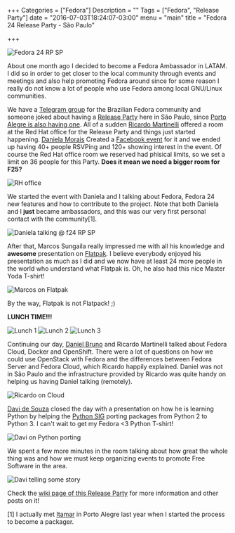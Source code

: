 +++
Categories = ["Fedora"]
Description = ""
Tags = ["Fedora", "Release Party"]
date = "2016-07-03T18:24:07-03:00"
menu = "main"
title = "Fedora 24  Release Party - São Paulo"

+++

![Fedora 24 RP SP](https://ribeiro.fedorapeople.org/rp_24_sp/IMG_20160702_110347.jpg)

About one month ago I decided to become a Fedora Ambassador in LATAM. I did so in order to get closer to the local community through events and meetings and also help promoting Fedora around since for some reason I really do not know a lot of people who use Fedora among local GNU/Linux communities.

We have a [Telegram group](https://telegram.me/fedorabr) for the Brazilian Fedora community and someone joked about having a [Release Party](https://fedoraproject.org/wiki/Release_Party) here in São Paulo, since [Porto Alegre is also having one](https://fedoraproject.org/wiki/Release_Party_F24_Porto_Alegre). All of a sudden [Ricardo Martinelli](https://rimolive.github.io/aprendendo-cloud-computing/) offered a room at the Red Hat office for the Release Party and things just started happening. [Daniela Morais](https://fedoraproject.org/wiki/User:Danielamorais) Created a [Facebook event](https://www.facebook.com/events/617898178368907/) for it and we ended up having 40+ people RSVPing and 120+ showing interest in the event. Of course the Red Hat office room we reserved had phisical limits, so we set a limit on 36 people for this Party. **Does it mean we need a bigger room for F25?**

![RH office](https://ribeiro.fedorapeople.org/rp_24_sp/IMG_20160702_094604.jpg)

We started the event with Daniela and I talking about Fedora, Fedora 24 new features and how to contribute to the project. Note that both Daniela and I **just** became ambassadors, and this was our very first personal contact with the community[1].

![Daniela talking @ f24 RP SP](https://ribeiro.fedorapeople.org/rp_24_sp/IMG_20160702_102829.jpg)

After that, Marcos Sungaila really impressed me with all his knowledge and **awesome** presentation on [Flatpak](http://flatpak.org/). I believe everybody enjoyed his presentation as much as I did and we now have at least 24 more people in the world who understand what Flatpak is. Oh, he also had this nice Master Yoda T-shirt!

![Marcos on Flatpak](https://ribeiro.fedorapeople.org/rp_24_sp/IMG_20160702_111926.jpg)

By the way, Flatpak is not Flatpack! ;)

**LUNCH TIME!!!**

![Lunch 1](https://ribeiro.fedorapeople.org/rp_24_sp/IMG_20160702_124514.jpg)
![Lunch 2](https://ribeiro.fedorapeople.org/rp_24_sp/IMG_20160702_124441.jpg)
![Lunch 3](https://ribeiro.fedorapeople.org/rp_24_sp/IMG_20160702_122608.jpg)

Continuing our day, [Daniel Bruno](https://fedoraproject.org/wiki/User:Dbruno) and Ricardo Martinelli talked about Fedora Cloud, Docker and OpenShift. There were a lot of questions on how we could use OpenStack with Fedora and the differences between Fedora Server and Fedora Cloud, which Ricardo happily explained. Daniel was not in São Paulo and the infrastructure provided by Ricardo was quite handy on helping us having Daniel talking (remotely).

![Ricardo on Cloud](https://ribeiro.fedorapeople.org/rp_24_sp/IMG_20160702_133950.jpg)

[Davi de Souza](https://fedoraproject.org/wiki/User:Kausdev) closed the day with a presentation on how he is learning Python by helping the [Python SIG](https://fedoraproject.org/wiki/SIGs/Python) porting packages from Python 2 to Python 3. I can't wait to get my Fedora <3 Python T-shirt!

![Davi on Python porting](https://ribeiro.fedorapeople.org/rp_24_sp/IMG_20160702_141150.jpg)

We spent a few more minutes in the room talking about how great the whole thing was and how we must keep organizing events to promote Free Software in the area.

![Davi telling some story](https://ribeiro.fedorapeople.org/rp_24_sp/IMG_20160702_100637.jpg)

Check the [wiki page of this Release Party](https://fedoraproject.org/wiki/Release_Party_F24_Sao_Paulo) for more information and other posts on it!

[1] I actually met [Itamar](https://fedoraproject.org/wiki/User:Itamarjp) in Porto Alegre last year when I started the process to become a packager.

